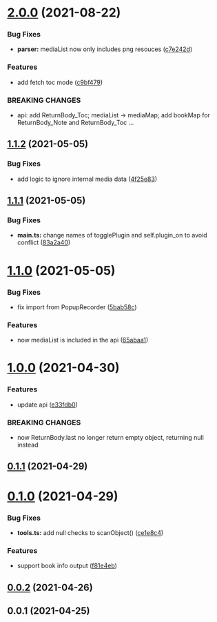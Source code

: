 # [2.0.0](https://github.com/alx-plugins/obsidian-bridge/compare/1.1.2...2.0.0) (2021-08-22)


### Bug Fixes

* **parser:** mediaList now only includes png resouces ([c7e242d](https://github.com/alx-plugins/obsidian-bridge/commit/c7e242df2616dc8df4f47a657473d2a9f7a4de12))


### Features

* add fetch toc mode ([c9bf479](https://github.com/alx-plugins/obsidian-bridge/commit/c9bf47983c0483742979fb62ad59b14e7283d0d1))


### BREAKING CHANGES

* api: add ReturnBody_Toc; mediaList -> mediaMap; add bookMap for ReturnBody_Note and
ReturnBody_Toc ...

## [1.1.2](https://github.com/alx-plugins/obsidian-bridge/compare/1.1.1...1.1.2) (2021-05-05)


### Bug Fixes

* add logic to ignore internal media data ([4f25e83](https://github.com/alx-plugins/obsidian-bridge/commit/4f25e83d6422efd60c3395c4777b41d597e62a7a))

## [1.1.1](https://github.com/alx-plugins/obsidian-bridge/compare/1.1.0...1.1.1) (2021-05-05)


### Bug Fixes

* **main.ts:** change names of togglePlugin and self.plugin_on to avoid conflict ([83a2a40](https://github.com/alx-plugins/obsidian-bridge/commit/83a2a40897a2459f65f714d1324ab22c0f292e5c))

# [1.1.0](https://github.com/alx-plugins/obsidian-bridge/compare/1.0.0...1.1.0) (2021-05-05)


### Bug Fixes

* fix import from PopupRecorder ([5bab58c](https://github.com/alx-plugins/obsidian-bridge/commit/5bab58c915b50d9553a0a1eab60fec24c4ed46c3))


### Features

* now mediaList is included in the api ([65abaa1](https://github.com/alx-plugins/obsidian-bridge/commit/65abaa1d3e09e40934e87deac4241bd6f37e5ed1))

# [1.0.0](https://github.com/alx-plugins/obsidian-bridge/compare/v0.1.2...1.0.0) (2021-04-30)


### Features

* update api ([e33fdb0](https://github.com/alx-plugins/obsidian-bridge/commit/e33fdb0c4e433998bd0d72f548e76d7fa541f004))


### BREAKING CHANGES

* now ReturnBody.last no longer return empty object, returning null instead

## [0.1.1](https://github.com/alx-plugins/obsidian-bridge/compare/0.1.0...0.1.1) (2021-04-29)

# [0.1.0](https://github.com/alx-plugins/obsidian-bridge/compare/0.0.2...0.1.0) (2021-04-29)


### Bug Fixes

* **tools.ts:** add null checks to scanObject() ([ce1e8c4](https://github.com/alx-plugins/obsidian-bridge/commit/ce1e8c41212f892664cea6498a8784f35e8613c4))


### Features

* support book info output ([f81e4eb](https://github.com/alx-plugins/obsidian-bridge/commit/f81e4eb4a9d6560a6c180ea58f445f78d63f1ae3))

## [0.0.2](https://github.com/alx-plugins/obsidian-bridge/compare/0.0.1...0.0.2) (2021-04-26)

## 0.0.1 (2021-04-25)


